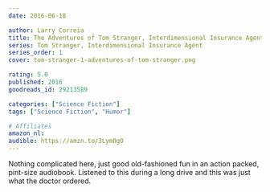 ```yaml
---
date: 2016-06-18

author: Larry Correia
title: The Adventures of Tom Stranger, Interdimensional Insurance Agent
series: Tom Stranger, Interdimensional Insurance Agent
series_order: 1
cover: tom-stranger-1-adventures-of-tom-stranger.png

rating: 5.0
published: 2016
goodreads_id: 29213589

categories: ["Science Fiction"]
tags: ["Science Fiction", "Humor"]

# Affiliates
amazon_nl: 
audible: https://amzn.to/3Lym0gO
---
```


Nothing complicated here, just good old-fashioned fun in an action packed, pint-size audiobook. Listened to this during a long drive and this was just what the doctor ordered.
